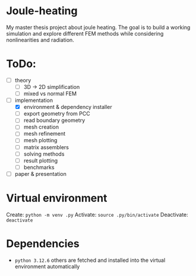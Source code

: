 # Joule-heating

My master thesis project about joule heating. The goal is to build a working simulation and
explore different FEM methods while considering nonlinearities and radiation.

# ToDo:
- [ ] theory
  - [ ] 3D -> 2D simplification
  - [ ] mixed vs normal FEM
- [ ] implementation
  - [x] environment & dependency installer
  - [ ] export geometry from PCC
  - [ ] read boundary geometry
  - [ ] mesh creation
  - [ ] mesh refinement
  - [ ] mesh plotting
  - [ ] matrix assemblers
  - [ ] solving methods
  - [ ] result plotting
  - [ ] benchmarks
- [ ] paper & presentation

# Virtual environment
Create: `python -m venv .py`
Activate: `source .py/bin/activate`
Deactivate: `deactivate`

# Dependencies
- `python 3.12.6`
others are fetched and installed into the virtual environment automatically
